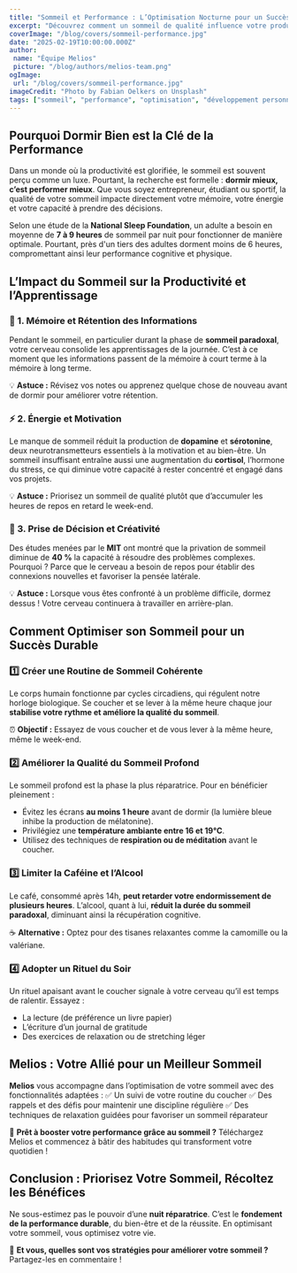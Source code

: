 ```yaml
---
title: "Sommeil et Performance : L’Optimisation Nocturne pour un Succès Durable"
excerpt: "Découvrez comment un sommeil de qualité influence votre productivité, votre apprentissage et votre bien-être global."
coverImage: "/blog/covers/sommeil-performance.jpg"
date: "2025-02-19T10:00:00.000Z"
author:
 name: "Équipe Melios"
 picture: "/blog/authors/melios-team.png"
ogImage:
 url: "/blog/covers/sommeil-performance.jpg"
imageCredit: "Photo by Fabian Oelkers on Unsplash"
tags: ["sommeil", "performance", "optimisation", "développement personnel"]
---
```


## Pourquoi Dormir Bien est la Clé de la Performance

Dans un monde où la productivité est glorifiée, le sommeil est souvent perçu comme un luxe. Pourtant, la recherche est formelle : **dormir mieux, c’est performer mieux**. Que vous soyez entrepreneur, étudiant ou sportif, la qualité de votre sommeil impacte directement votre mémoire, votre énergie et votre capacité à prendre des décisions.

Selon une étude de la **National Sleep Foundation**, un adulte a besoin en moyenne de **7 à 9 heures** de sommeil par nuit pour fonctionner de manière optimale. Pourtant, près d'un tiers des adultes dorment moins de 6 heures, compromettant ainsi leur performance cognitive et physique.

## L’Impact du Sommeil sur la Productivité et l’Apprentissage

### 🧠 1. **Mémoire et Rétention des Informations**

Pendant le sommeil, en particulier durant la phase de **sommeil paradoxal**, votre cerveau consolide les apprentissages de la journée. C’est à ce moment que les informations passent de la mémoire à court terme à la mémoire à long terme.

💡 **Astuce :** Révisez vos notes ou apprenez quelque chose de nouveau avant de dormir pour améliorer votre rétention.

### ⚡ 2. **Énergie et Motivation**

Le manque de sommeil réduit la production de **dopamine** et **sérotonine**, deux neurotransmetteurs essentiels à la motivation et au bien-être. Un sommeil insuffisant entraîne aussi une augmentation du **cortisol**, l’hormone du stress, ce qui diminue votre capacité à rester concentré et engagé dans vos projets.

💡 **Astuce :** Priorisez un sommeil de qualité plutôt que d’accumuler les heures de repos en retard le week-end.

### 🎯 3. **Prise de Décision et Créativité**

Des études menées par le **MIT** ont montré que la privation de sommeil diminue de **40 %** la capacité à résoudre des problèmes complexes. Pourquoi ? Parce que le cerveau a besoin de repos pour établir des connexions nouvelles et favoriser la pensée latérale.

💡 **Astuce :** Lorsque vous êtes confronté à un problème difficile, dormez dessus ! Votre cerveau continuera à travailler en arrière-plan.

## Comment Optimiser son Sommeil pour un Succès Durable

### 1️⃣ **Créer une Routine de Sommeil Cohérente**

Le corps humain fonctionne par cycles circadiens, qui régulent notre horloge biologique. Se coucher et se lever à la même heure chaque jour **stabilise votre rythme et améliore la qualité du sommeil**.

⏰ **Objectif :** Essayez de vous coucher et de vous lever à la même heure, même le week-end.

### 2️⃣ **Améliorer la Qualité du Sommeil Profond**

Le sommeil profond est la phase la plus réparatrice. Pour en bénéficier pleinement :

- Évitez les écrans **au moins 1 heure** avant de dormir (la lumière bleue inhibe la production de mélatonine).
- Privilégiez une **température ambiante entre 16 et 19°C**.
- Utilisez des techniques de **respiration ou de méditation** avant le coucher.

### 3️⃣ **Limiter la Caféine et l’Alcool**

Le café, consommé après 14h, **peut retarder votre endormissement de plusieurs heures**. L’alcool, quant à lui, **réduit la durée du sommeil paradoxal**, diminuant ainsi la récupération cognitive.

☕ **Alternative :** Optez pour des tisanes relaxantes comme la camomille ou la valériane.

### 4️⃣ **Adopter un Rituel du Soir**

Un rituel apaisant avant le coucher signale à votre cerveau qu’il est temps de ralentir. Essayez :

- La lecture (de préférence un livre papier)
- L’écriture d’un journal de gratitude
- Des exercices de relaxation ou de stretching léger

## Melios : Votre Allié pour un Meilleur Sommeil

**Melios** vous accompagne dans l’optimisation de votre sommeil avec des fonctionnalités adaptées :
✅ Un suivi de votre routine du coucher
✅ Des rappels et des défis pour maintenir une discipline régulière
✅ Des techniques de relaxation guidées pour favoriser un sommeil réparateur

🛌 **Prêt à booster votre performance grâce au sommeil ?** Téléchargez Melios et commencez à bâtir des habitudes qui transforment votre quotidien !

## Conclusion : Priorisez Votre Sommeil, Récoltez les Bénéfices

Ne sous-estimez pas le pouvoir d’une **nuit réparatrice**. C’est le **fondement de la performance durable**, du bien-être et de la réussite. En optimisant votre sommeil, vous optimisez votre vie.

💬 **Et vous, quelles sont vos stratégies pour améliorer votre sommeil ?** Partagez-les en commentaire !
